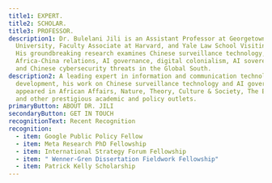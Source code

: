 ```yaml
---
title1: EXPERT.
title2: SCHOLAR.
title3: PROFESSOR.
description1: Dr. Bulelani Jili is an Assistant Professor at Georgetown
  University, Faculty Associate at Harvard, and Yale Law School Visiting Fellow.
  His groundbreaking research examines Chinese surveillance technology,
  Africa-China relations, AI governance, digital colonialism, AI sovereignty,
  and Chinese cybersecurity threats in the Global South.
description2: A leading expert in information and communication technology
  development, his work on Chinese surveillance technology and AI governance has
  appeared in African Affairs, Nature, Theory, Culture & Society, The Economist,
  and other prestigious academic and policy outlets.
primaryButton: ABOUT DR. JILI
secondaryButton: GET IN TOUCH
recognitionText: Recent Recognition
recognition:
  - item: Google Public Policy Fellow
  - item: Meta Research PhD Fellowship
  - item: International Strategy Forum Fellowship
  - item: " Wenner-Gren Dissertation Fieldwork Fellowship"
  - item: Patrick Kelly Scholarship
---
```

